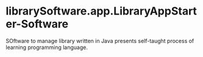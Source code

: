 # librarySoftware.app.LibraryAppStarter-Software
SOftware to manage library written in Java presents self-taught process of learning programming language.
